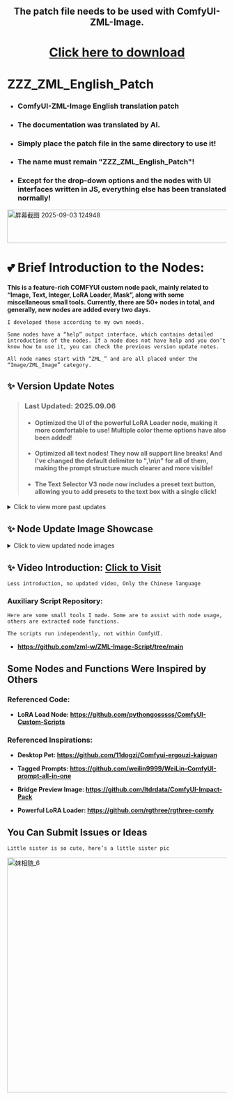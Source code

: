 <div align="center">
  
## The patch file needs to be used with ComfyUI-ZML-Image. 

# [Click here to download](https://github.com/zml-w/ComfyUI-ZML-Image)

</div>

# ZZZ_ZML_English_Patch
- ### ComfyUI-ZML-Image English translation patch

- ### The documentation was translated by AI.

- ### Simply place the patch file in the same directory to use it!

- ### The name must remain "ZZZ_ZML_English_Patch"!

- ### Except for the drop-down options and the nodes with UI interfaces written in JS, everything else has been translated normally!

<img width="807" height="77" alt="屏幕截图 2025-09-03 124948" src="https://github.com/user-attachments/assets/5ff21b5f-12f5-4946-bc57-a97922dd2374" />

# 💕 Brief Introduction to the Nodes:
**This is a feature-rich COMFYUI custom node pack, mainly related to “Image, Text, Integer, LoRA Loader, Mask”, along with some miscellaneous small tools. Currently, there are 50+ nodes in total, and generally, new nodes are added every two days.**

`I developed these according to my own needs.`

`Some nodes have a “help” output interface, which contains detailed introductions of the nodes. If a node does not have help and you don’t know how to use it, you can check the previous version update notes.`

`All node names start with “ZML_” and are all placed under the “Image/ZML_Image” category.`

## ✨ Version Update Notes

> ### Last Updated: **2025.09.06**
>
> - #### Optimized the UI of the powerful LoRA Loader node, making it more comfortable to use! Multiple color theme options have also been added!
>
> - #### Optimized all text nodes! They now all support line breaks! And I've changed the default delimiter to ",\n\n" for all of them, making the prompt structure much clearer and more visible!
>
> - #### The Text Selector V3 node now includes a preset text button, allowing you to add presets to the text box with a single click!

<details>

> ### Latest Update Date: **2025.09.04**

> - #### The Tagged Image Selection Node can now remember the last opened location, so you no longer have to search for subfolders every time you open it.
>
> - #### Removed the regular LORA loading node.
>
> - #### When parsing LORA metadata and fetching C-site information for powerful LORAs, if a "wan" LORA is encountered, both the MP4 and the initial frame will now be saved simultaneously.
> 
> - #### The powerful LORA Loader node, and the batch add LORA page, now support MP4 playback!!
>
> - #### There are also some minor optimizations, which won't be detailed here.

> ### Update Date: **2025.09.03**
>
> - #### Fixed a minor bug in the Random Text Weight node.
>
> - #### Fixed a bug where the Save Image node could not preview images.
>
> - #### Added diagonal mask support to the Mask Split node.
> 
> - #### Removed the GIF File Path node and added a Load Video from Path node, which also supports loading GIFs.
>
> - #### Optimized the Text Format Conversion node. Now, in addition to converting NAI weights to SD, it also supports clearing all weights in one click (both NAI and SD). It also supports appending spaces after commas in prompts. Removed help text (punctuation normalization replaces non-standard commas, periods, and the “BREAK” syntax with SDXL-compatible syntax).
>
> - #### Added the Limit Image Ratio node, which can pad or crop images to a specified ratio. Later, you can use the Limit Solid Background node to remove the padding background.
>
> - #### Optimized the Powerful LoRA Loader node, mainly its UI for batch loading LoRAs.
>
>   * In addition to square previews, it now supports vertical and horizontal previews.
>   * You can view and edit txt and log files (trigger words and descriptions) in real-time, and also delete LoRAs and related files with one click. Deleted LoRAs will be labeled “Deleted” to prevent incorrect loading.
>

<summary>Click to view more past updates</summary>

> ### Update Date: **2025.09.02**
>
> - #### Fixed an issue where the Powerful LoRA node could not be used due to a missing punctuation mark.
>   
> - #### Added the Limit Mask Shape node.
>   
> - #### Fixed a bug where the Desktop Pet could not load properly.
>   
> - #### Optimized the Tagged Prompt Loader.
>   
> - #### The Drawing node added several preset colors and optimized UI and usability.
>   
> - #### Optimized the Tagged Image Loader node.
>

> ### Update Date: **2025.08.27**
>
> - #### Fixed a bug in the Powerful LoRA Loader code that caused UI issues in ComfyUI settings page.
>   
> - #### Fixed an issue where the Auto-Censor node sometimes could not read the YOLO model.
>   
> - #### Added a YOLO-to-Mask node.
>   
> - #### Optimized Preset Resolution and Preset Text nodes.
>   
> - #### Added a Mask Separation node, which can split one mask into two or three masks (useful for conditional partitioning, e.g., YOLO auto-detection for face retouching).
>   
> - #### Added a Unified Image Resolution node.
>   
> - #### Desktop Pet now supports chatting! Right-click to select Chat Mode and enter your Google API key in settings.
>   
>   * Added feeding function! Buy food in the store and feed the little sister! With subtitles and sound effects!
>     
>   * Added a countdown timer function.
>     
>   * You can replace Desktop Pet’s assets (sound effects/images) by replacing files in `ComfyUI-ZML-Image\zml_w\web\images`.
>     
>   * If you don’t like Desktop Pet, right-click to hide it or delete `ComfyUI-ZML-Image\zml_w\web\js\zml_floating_ball.js`.
>     

> ### Update Date: **2025.08.27**
>
> - #### Optimized Mask Split node.
>   
> - #### Major update to the Drawing node: now supports drawing on input images, drawing mosaics, and simple shapes (“Square, Triangle, Circle, Heart, Pentagon, Arrow”).
>   
> - #### Added Image Deformation node (simulates liquify/warp in Photoshop, transparency not supported yet).
>   
> - #### Custom text input boxes in Select Text V3 and Powerful LoRA Loader nodes changed to read-only. Click to open popup window for easier editing.
>   
> - #### Fixed a bug where Powerful LoRA Loader node required a CLIP connection. Now it’s optional.
>   
> - #### Added a popup window in Powerful LoRA Loader node for batch adding LoRAs, with one-click LoRA info fetching. Buttons now have CSS visual feedback.
>   
> - #### Added Categorize Images node, which classifies images into “No Metadata, With Metadata, With Text Blocks”. Example workflow uploaded.
>   
> - #### Added Name-Based LoRA Loader node. Powerful LoRA Loader now outputs loaded LoRA names/weights, which can be passed to the Name-Based LoRA Loader node to affect multiple nodes simultaneously. Example workflow uploaded.
>   

> ### Update Date: **2025.08.22**
>
> - #### All inputs of Powerful LoRA Loader node are now optional.
>   
> - #### Fixed all UI bugs of Powerful LoRA Loader and Select Text V3 nodes!!
>   

> ### Update Date: **2025.08.19**
>
> - #### Fixed some bugs and optimized functions in Tagged Prompt node.
>   
> - #### Text-to-Image and Text Watermark nodes now support transparency in all modes (not just fullscreen).
>   
> - #### Added folder support to Powerful LoRA Loader node. You can now organize LoRAs in folders. Only empty folders can be deleted. Folder styles are customizable.
>   
> - #### Since LoRA nodes have folder support, Select Text V3 also got it!
>

> ### Update Date: **2025.08.16**
>
> ### Major Update!!
> 
> - #### Text Line node can now randomize multiple lines at once.
>   
> - #### LoRA Parsing node now supports tree-folder structures.
> - #### Added Select Text V3 node: add new text boxes dynamically, each with toggle/delete buttons and custom names. Outputs combined active texts.
>   
> - #### Added Powerful LoRA Loader node (inspired by RG).
>   
>   * Features: tree-folder LoRA structure, hover image preview, outputs preset txt prompts. Dynamically add LoRAs like RG’s loader. Supports naming/custom text stored in workflow.
>     
>   * Resizable UI. Supports quick toggle/delete, draggable with lock option.
>     
>   * Known bug: After refreshing, node resets visually but data remains intact. Clicking refresh updates restores it.
>

> ### Update Date: **2025.08.14**
> 
> - #### Added “Other” category.
>   
> - #### Added Rotate Image node.
>   
> - #### Added Bridge Preview Image node.
>   
> - #### Merge Image node now supports adjusting foreground opacity.
>   
> - #### Desktop Pet saves last position.
>   
> - #### Random Text Weight node added text box.
>   
> - #### Text Watermark/Text Image nodes now support outline. Empty color = transparent, “ZML” = random color. Transparent watermarks don’t affect visibility and are harder to remove.
>

> ### Update Date: **2025.08.11**
> 
> - #### Updated Drawing node.
>   

> ### Update Date: **2025.08.08**
> 
> - #### Added Tagged Prompt Loader node (similar to old Weilin). Rewritten in JS. Supports batch txt import (format “Chinese,English”). Semi-finished.
>

> ### Update Date: **2025.08.07**
> 
> - #### Added Floating Ball!! Interactive! Default = PNG, Running = GIF, Double-click changes image and plays sound. Hover = breathing effect. Right-click = settings. Entertainment-only feature (customizable via replacing files).
>   
> - #### Added Simple Save Image node (clean UI, only 3 options: mode, path, store text).
>   
> - #### Fixed small bugs and optimizations.
>

> ### Update Date: **2025.08.06**
> 
> - #### Another major update!!
> 
> - #### Added Tagged Image Loader node (UI inspired by Weilin). Supports batch load + text block reading. Hover preview supported.
>   
> - #### Added Single Text Block Loader node.
> 
> - #### Added Audio Player node (with built-in audio).
>   
> - #### Removed LoRA Layer Control node.
>   
> - #### Optimized several nodes.
>   

> ### Update Date: **2025.08.03**
> 
> - #### Manager installation should work now. Bug fixed.
>   
> - #### Added Double Float node.
>   
> - #### Added Preset Resolution node (similar to Preset Text).
>   
> - #### Added Double Integer V3 (judgment node): compares input width/height, outputs preset resolution accordingly. Made for wan2.1 video generation.
>   
> - #### Added LoRA Metadata Parser node: auto-generates txt, log, and preview image in “zml” folder when loading LoRA.
>   
> - #### Visual Crop node now supports output at original resolution.
>   

> **Below are earlier node introductions:**
>
> 0. Enhanced Save Image node: adds support for saving text blocks into metadata, customizable naming, scaling, stripping workflow metadata.  
> 1. Enhanced Load Image node: loads single frame (even GIFs), supports transparency, reads filename/metadata.  
> 2. Load Image from Path node: supports fixed/sequential/random index loading.  
> 3. Image/GIF-to-HTML node: hides content until downloaded and opened locally.  
> 4. NAI-to-SD weight conversion node: supports tag filtering, punctuation normalization, and character removal.  
> 5. Random Text Line & Random Artist nodes: supports custom count/weights. Built-in txt of 1000 artists.  
> 6. Multiple text input/selection nodes: pre-store prompts and enable selectively.  
> 7. Resolution Limiter node: standardizes resolutions for generation or wan video frames.  
> 8. Auto-Censor node using YOLO or manual mask.  
> 9. Text Watermark node: auto line-breaks, full-screen watermarks, commercial fonts.  
> 10. Random/Predefined Integer nodes for random resolution switching.  
> 11. Based on LoRA Loader (pysss) from [ComfyUI-Custom-Scripts](https://github.com/pythongosssss/ComfyUI-Custom-Scripts). Supports preview, categorization, metadata linking (txt/log/image).  
> 12. Visual Crop node: manual cropping (rect/circle/path/brush).  
> 13. Limit Solid Background node: auto-remove extra pixels (supports white/green/transparent).  
> 14. Add Solid Background node: outlines subject with customizable colors.  
> 15. Merge Image node: combine 2–4 images via interactive UI. Saves internal edits. Can be used for censoring.  
> 16. Drawing node: freehand paint on images.  
> 17. Image Pause node: pauses 15s, allows output channel selection. Optimized to avoid saving placeholder images.  

</details>

## ✨ Node Update Image Showcase

<details>
<summary>Click to view updated node images</summary>

> ### Update Date： **2025.09.06**

> <img width="1154" height="839" alt="1" src="https://github.com/user-attachments/assets/b8229940-2363-4d93-8c21-9185bdb4efd1" />
> 
> <img width="1204" height="664" alt="2" src="https://github.com/user-attachments/assets/7561e40b-4461-4a44-a70b-0dfb27c6d290" />
> 
> <img width="986" height="830" alt="3" src="https://github.com/user-attachments/assets/3f5dc8a2-5183-4cee-96e7-8b39ce197b3e" />
> 


> ### Update Date: **2025.09.03**
>
> <img width="896" height="429" alt="1" src="https://github.com/user-attachments/assets/16d79123-9689-476d-a1cf-65431ba03dd0" />
> 
> <img width="909" height="778" alt="2" src="https://github.com/user-attachments/assets/eb20dc55-62e8-499b-bb8c-70f0158397c0" />
> 
> <img width="1103" height="759" alt="3" src="https://github.com/user-attachments/assets/3fdbb9d7-276a-468d-ab4b-b52b334346fd" />
>

> ### Update Date: **2025.09.02**
> 
> <img width="1782" height="869" alt="2" src="https://github.com/user-attachments/assets/54bd9449-4034-4b1b-abdc-87dfefb1a3c4" />
> 
> <img width="1048" height="925" alt="4" src="https://github.com/user-attachments/assets/1607ebfc-0e33-4818-9845-9aa366a19ee1" />
> 
> <img width="1722" height="912" alt="3" src="https://github.com/user-attachments/assets/1ff2e9ce-0d44-473d-bf42-2c9b14366265" />
> 
> <img width="1356" height="865" alt="1" src="https://github.com/user-attachments/assets/e4b1370b-130a-419c-b0c4-d94ada5283df" />
>

> #### Early node screenshots (a small portion)
>
> <img width="1632" height="875" alt="1" src="https://github.com/user-attachments/assets/77ccda88-1851-4948-a45b-2f42b46d7f53" />
>
> <img width="1601" height="784" alt="2" src="https://github.com/user-attachments/assets/21f9d0aa-834e-48dd-9384-584e0a215284" />
>
> <img width="1210" height="913" alt="3" src="https://github.com/user-attachments/assets/3359a2fd-a55a-4068-aa25-0338298b7c0b" />
>
> <img width="1698" height="862" alt="4" src="https://github.com/user-attachments/assets/059746d8-31e0-4c97-a620-6e490a6a79b4" />
> 
> <img width="1607" height="755" alt="5" src="https://github.com/user-attachments/assets/8fe91394-8874-4eb4-85dc-d7f8ce6a86da" />
>
> <img width="1719" height="745" alt="6" src="https://github.com/user-attachments/assets/2eee7e21-52a0-4d6a-bd9f-8edd52e84eff" />
>
> <img width="1261" height="762" alt="7" src="https://github.com/user-attachments/assets/a1e67136-0ed7-4664-8f3a-3de69282f71b" />
>
> <img width="982" height="893" alt="8" src="https://github.com/user-attachments/assets/dd905d68-138d-4c30-a0e2-dbdb206c11e9" />
>
> <img width="1254" height="753" alt="9" src="https://github.com/user-attachments/assets/14e6f8df-8b36-4d06-a827-8bbdef1b0e8f" />
>
> <img width="1389" height="683" alt="10" src="https://github.com/user-attachments/assets/0757a6e3-d557-4284-ad56-dcc0e004b41c" />
>
> <img width="1294" height="816" alt="11" src="https://github.com/user-attachments/assets/de9b70a5-03b0-426a-90fc-bf1d8295abf2" />
>
> <img width="1131" height="712" alt="12" src="https://github.com/user-attachments/assets/c0d253aa-96c2-4a9e-b64f-682f3908fa2e" />
>
> <img width="1196" height="639" alt="13" src="https://github.com/user-attachments/assets/c1793444-d44f-47cd-89a4-67c408cde01e" />
>
> <img width="911" height="894" alt="14" src="https://github.com/user-attachments/assets/4f666b73-f968-4182-a327-e29187ddf202" />
>
> <img width="1290" height="760" alt="15" src="https://github.com/user-attachments/assets/5a520228-fe42-49c9-a43d-e545474254f4" />
>

</details>

## ✨ Video Introduction: [Click to Visit](https://www.bilibili.com/video/BV1i4twzDELr/?spm_id_from=333.1007.0.0&vd_source=0134812498ce59b7f53810ad84889d12)

`Less introduction, no updated video, Only the Chinese language`

### Auxiliary Script Repository:

`Here are some small tools I made. Some are to assist with node usage, others are extracted node functions.`

`The scripts run independently, not within ComfyUI.`

- **https://github.com/zml-w/ZML-Image-Script/tree/main**
  

## Some Nodes and Functions Were Inspired by Others

### Referenced Code:

- **LoRA Load Node: https://github.com/pythongosssss/ComfyUI-Custom-Scripts**

### Referenced Inspirations:

- **Desktop Pet: https://github.com/11dogzi/Comfyui-ergouzi-kaiguan**

- **Tagged Prompts: https://github.com/weilin9999/WeiLin-ComfyUI-prompt-all-in-one**

- **Bridge Preview Image: https://github.com/ltdrdata/ComfyUI-Impact-Pack**

- **Powerful LoRA Loader: https://github.com/rgthree/rgthree-comfy**

## You Can Submit Issues or Ideas

`Little sister is so cute, here’s a little sister pic`

<img width="1024" height="540" alt="妹相随_6" src="https://github.com/user-attachments/assets/bc18deae-6c3c-4e70-a642-1b4210accdc3" />

